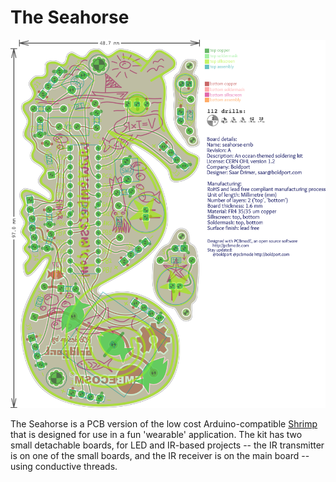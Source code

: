# The Seahorse

![Cuttlefish layout](/images/seahorse-emb.png)

The Seahorse is a PCB version of the low cost Arduino-compatible [Shrimp](http://shrimping.it/blog/shrimp/) that is designed for use in a fun 'wearable' application. The kit has two small detachable boards, for LED and IR-based projects -- the IR transmitter is on one of the small boards, and the IR receiver is on the main board -- using conductive threads.

